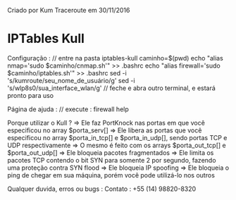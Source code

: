 Criado por Kum Traceroute em 30/11/2016

# IPTables Kull

Configuração :
// entre na pasta iptables-kull
caminho=$(pwd)
echo "alias nmap='sudo $caminho/cnmap.sh'" >> .bashrc
echo "alias firewall='sudo $caminho/iptables.sh'" >> .bashrc
sed -i 's/kumroute/seu_nome_de_usuário/g'
sed -i 's/wlp8s0/sua_interface_wlan/g'
// feche e abra outro terminal, e estará pronto para uso

Página de ajuda :
// execute :
firewall help

Porque utilizar o Kull ?
=> Ele faz PortKnock nas portas em que você especificou no array $porta_serv[]
=> Ele libera as portas que você especificou no array $porta_in_tcp[] e $porta_in_udp[], sendo portas TCP e UDP respectivamente
=> O mesmo é feito com os arrays $porta_out_tcp[] e $porta_out_udp[]
=> Ele bloqueia pacotes fragmentados
=> Ele limita os pacotes TCP contendo o bit SYN para somente 2 por segundo, fazendo uma proteção contra SYN flood
=> Ele bloqueia IP spoofing
=> Ele bloqueia o ping de chegar em sua máquina, porém você pode utilizá-lo nos outros

Qualquer duvida, erros ou bugs :
Contato : +55 (14) 98820-8320
